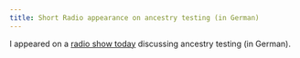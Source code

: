 ```yaml
---
title: Short Radio appearance on ancestry testing (in German)
---
```


I appeared on a [radio show today](https://www1.wdr.de/radio/wdr5/sendungen/neugier-genuegt/feature-ahnenforschung-dna-100.html) discussing ancestry testing (in German).